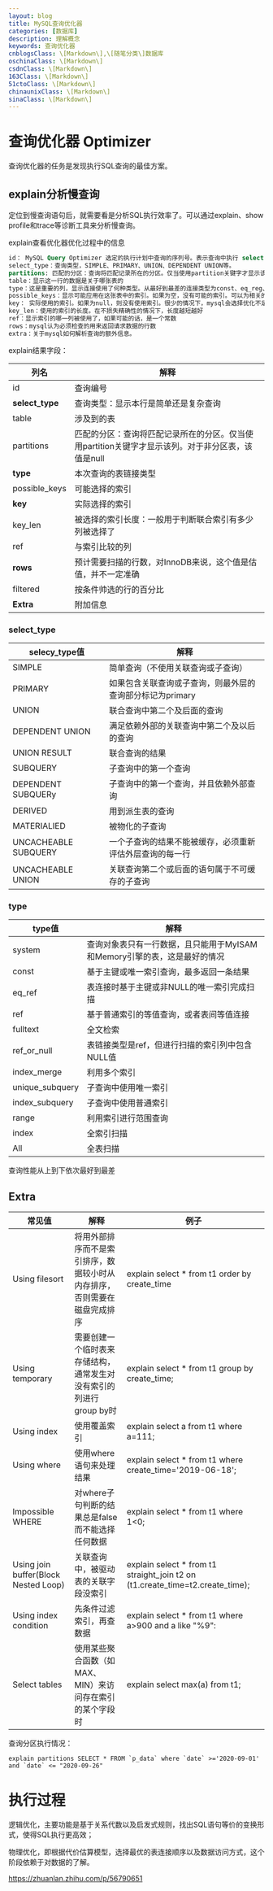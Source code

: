 ```yaml
---
layout: blog
title: MySQL查询优化器
categories: [数据库]
description: 理解概念
keywords: 查询优化器
cnblogsClass: \[Markdown\],\[随笔分类\]数据库
oschinaClass: \[Markdown\]
csdnClass: \[Markdown\]
163Class: \[Markdown\]
51ctoClass: \[Markdown\]
chinaunixClass: \[Markdown\]
sinaClass: \[Markdown\]
---
```



# 查询优化器 Optimizer
查询优化器的任务是发现执行SQL查询的最佳方案。

## explain分析慢查询
定位到慢查询语句后，就需要看是分析SQL执行效率了。可以通过explain、show profile和trace等诊断工具来分析慢查询。

explain查看优化器优化过程中的信息
```sql
id： MySQL Query Optimizer 选定的执行计划中查询的序列号。表示查询中执行 select 子句或操作表的顺序,id值越大优先级越高,越先被执行。id 相同,执行顺序由上至下。 
select_type：查询类型，SIMPLE、PRIMARY、UNION、DEPENDENT UNION等。 
partitions: 匹配的分区：查询将匹配记录所在的分区。仅当使用partition关键字才显示该列。对于非分区表，该值是null
table：显示这一行的数据是关于哪张表的 
type：这是重要的列，显示连接使用了何种类型。从最好到最差的连接类型为const、eq_reg、ref、range、indexhe和all 
possible_keys：显示可能应用在这张表中的索引。如果为空，没有可能的索引。可以为相关的域从where语句中选择一个合适的语句 
key： 实际使用的索引。如果为null，则没有使用索引。很少的情况下，mysql会选择优化不足的索引。这种情况下，可以在select语句中使用use index（indexname）来强制使用一个索引或者用ignore index（indexname）来强制mysql忽略索引 
key_len：使用的索引的长度。在不损失精确性的情况下，长度越短越好 
ref：显示索引的哪一列被使用了，如果可能的话，是一个常数 
rows：mysql认为必须检查的用来返回请求数据的行数 
extra：关于mysql如何解析查询的额外信息。
```

explain结果字段：

| 列名            | 解释                                                         |
| --------------- | ------------------------------------------------------------ |
| id              | 查询编号                                                     |
| **select_type** | 查询类型：显示本行是简单还是复杂查询                         |
| table           | 涉及到的表                                                   |
| partitions      | 匹配的分区：查询将匹配记录所在的分区。仅当使用partition关键字才显示该列。对于非分区表，该值是null |
| **type**        | 本次查询的表链接类型                                         |
| possible_keys   | 可能选择的索引                                               |
| **key**         | 实际选择的索引                                               |
| key_len         | 被选择的索引长度：一般用于判断联合索引有多少列被选择了       |
| ref             | 与索引比较的列                                               |
| **rows**        | 预计需要扫描的行数，对InnoDB来说，这个值是估值，并不一定准确 |
| filtered        | 按条件帅选的行的百分比                                       |
| **Extra**       | 附加信息                                                     |

### select_type

| selecy_type值        | 解释                                                      |
| -------------------- | --------------------------------------------------------- |
| SIMPLE               | 简单查询（不使用关联查询或子查询）                        |
| PRIMARY              | 如果包含关联查询或子查询，则最外层的查询部分标记为primary |
| UNION                | 联合查询中第二个及后面的查询                              |
| DEPENDENT UNION      | 满足依赖外部的关联查询中第二个及以后的查询                |
| UNION RESULT         | 联合查询的结果                                            |
| SUBQUERY             | 子查询中的第一个查询                                      |
| DEPENDENT SUBQUERy   | 子查询中的第一个查询，并且依赖外部查询                    |
| DERIVED              | 用到派生表的查询                                          |
| MATERIALIED          | 被物化的子查询                                            |
| UNCACHEABLE SUBQUERY | 一个子查询的结果不能被缓存，必须重新评估外层查询的每一行  |
| UNCACHEABLE UNION    | 关联查询第二个或后面的语句属于不可缓存的子查询            |

### type 

| type值          | 解释                                                         |
| --------------- | ------------------------------------------------------------ |
| system          | 查询对象表只有一行数据，且只能用于MyISAM和Memory引擎的表，这是最好的情况 |
| const           | 基于主键或唯一索引查询，最多返回一条结果                     |
| eq_ref          | 表连接时基于主键或非NULL的唯一索引完成扫描                   |
| ref             | 基于普通索引的等值查询，或者表间等值连接                     |
| fulltext        | 全文检索                                                     |
| ref_or_null     | 表链接类型是ref，但进行扫描的索引列中包含NULL值              |
| index_merge     | 利用多个索引                                                 |
| unique_subquery | 子查询中使用唯一索引                                         |
| index_subquery  | 子查询中使用普通索引                                         |
| range           | 利用索引进行范围查询                                         |
| index           | 全索引扫描                                                   |
| All             | 全表扫描                                                     |

查询性能从上到下依次最好到最差

## Extra
| 常见值                               | 解释                                                         | 例子                                                         |
| ------------------------------------ | ------------------------------------------------------------ | ------------------------------------------------------------ |
| Using filesort                       | 将用外部排序而不是索引排序，数据较小时从内存排序，否则需要在磁盘完成排序 | explain select * from t1 order by create_time                |
| Using temporary                      | 需要创建一个临时表来存储结构，通常发生对没有索引的列进行group by时 | explain select * from t1 group by create_time;               |
| Using index                          | 使用覆盖索引                                                 | explain select a from t1 where a=111;                        |
| Using where                          | 使用where语句来处理结果                                      | explain select * from t1 where create_time='2019-06-18';     |
| Impossible WHERE                     | 对where子句判断的结果总是false而不能选择任何数据             | explain select * from t1 where 1<0;                          |
| Using join buffer(Block Nested Loop) | 关联查询中，被驱动表的关联字段没索引                         | explain select * from t1 straight_join t2 on (t1.create_time=t2.create_time); |
| Using index condition                | 先条件过滤索引，再查数据                                     | explain select * from t1 where a>900 and a like "%9":        |
| Select tables                        | 使用某些聚合函数（如MAX、MIN）来访问存在索引的某个字段时     | explain select max(a) from t1;                               |



查询分区执行情况：

```mysql
explain partitions SELECT * FROM `p_data` where `date` >='2020-09-01' and `date` <= "2020-09-26"
```

# 执行过程

逻辑优化，主要功能是基于关系代数以及启发式规则，找出SQL语句等价的变换形式，使得SQL执行更高效；

物理优化，即根据代价估算模型，选择最优的表连接顺序以及数据访问方式，这个阶段依赖于对数据的了解。

https://zhuanlan.zhihu.com/p/56790651
